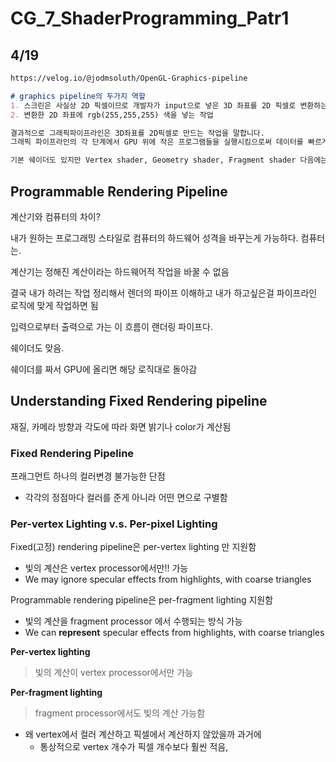 # CG_7_ShaderProgramming_Patr1

## 4/19

```markdown
https://velog.io/@jodmsoluth/OpenGL-Graphics-pipeline

# graphics pipeline의 두가지 역할
1. 스크린은 사실상 2D 픽셀이므로 개발자가 input으로 넣은 3D 좌표를 2D 픽셀로 변환하는 작업
2. 변환한 2D 좌표에 rgb(255,255,255) 색을 넣는 작업

결과적으로 그래픽파이프라인은 3D좌표를 2D픽셀로 만드는 작업을 말합니다.
그래픽 파이프라인의 각 단계에서 GPU 위에 작은 프로그램들을 실행시킴으로써 데이터를 빠르게 처리하기 위해 수천개의 작은 프로세싱 코어를 가지고 있습니다. 이 작은 프로그램들이라는 것은 shaders라고 합니다.

기본 쉐이더도 있지만 Vertex shader, Geometry shader, Fragment shader 다음에는 개발자가 GLSL로 작성한 쉐이더를 직접 주입할 수 있습니다.
```



## Programmable Rendering Pipeline

계산기와 컴퓨터의 차이?

내가 원하는 프로그래밍 스타일로 컴퓨터의 하드웨어 성격을 바꾸는게 가능하다. 컴퓨터는. 

계산기는 정해진 계산이라는 하드웨어적 작업을 바꿀 수 없음



결국 내가 하려는 작업 정리해서 렌더의 파이프 이해하고 내가 하고싶은걸 파이프라인 로직에 맞게 작업하면 됨



입력으로부터 출력으로 가는 이 흐름이 랜더링 파이프다.



쉐이더도 맞음.

쉐이더를 짜서 GPU에 올리면 해당 로직대로 돌아감



## Understanding Fixed Rendering pipeline

재질, 카메라 방향과 각도에 따라 화면 밝기나 color가 계산됨



### Fixed Rendering Pipeline

프래그먼트 하나의 컬러변경 불가능한 단점

- 각각의 정점마다 컬러를 준게 아니라 어떤 면으로 구별함







### Per-vertex Lighting v.s. Per-pixel Lighting

Fixed(고정) rendering pipeline은 per-vertex lighting 만 지원함

- 빛의 계산은 vertex processor에서만!! 가능
- We may ignore specular effects from highlights, with coarse triangles



Programmable rendering pipeline은 per-fragment lighting 지원함

- 빛의 계산을 fragment processor 에서 수행되는 방식 가능
- We can __represent__ specular effects from highlights, with coarse triangles



__Per-vertex lighting__

> 빛의 계산이  vertex processor에서만 가능

__Per-fragment lighting__

> fragment processor에서도 빛의 계산 가능함







- 왜 vertex에서 컬러 계산하고 픽셀에서 계산하지 않았을까 과거에
  - 통상적으로 vertex 개수가 픽셀 개수보다 훨씬 적음, 